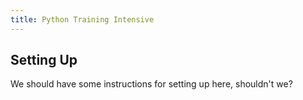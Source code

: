 ```yaml
---
title: Python Training Intensive
---
```


## Setting Up

We should have some instructions for setting up here, shouldn't we?
